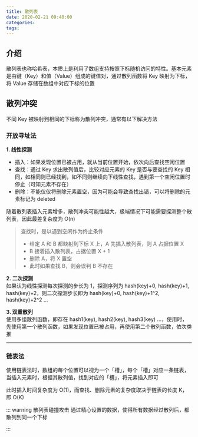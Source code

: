 ```yaml
---
title: 散列表
date: 2020-02-21 09:40:00
categories: 
tags:
---
```

## 介绍
散列表也称哈希表，本质上是利用了数组支持按照下标随机访问的特性。基本元素是由键（Key）和值（Value）组成的键值对，通过散列函数将 Key 映射为下标，将 Value 存储在数组中对应下标的位置

## 散列冲突
不同 Key 被映射到相同的下标称为散列冲突，通常有以下解决方法

### 开放寻址法
**1. 线性探测**  
- 插入：如果发现位置已被占用，就从当前位置开始，依次向后查找空闲位置
- 查找：通过 Key 求出散列值后，比较对应元素的 Key 是否与要查找的 Key 相同，如相同则已经找到，如不同则继续向下线性查找，遇到第一个空闲位置时停止（可知元素不存在）
- 删除：不能仅仅将删除元素置空，因为可能会导致查找出错，可以将删除的元素标记为 deleted

随着散列表插入元素增多，散列冲突可能性越大，极端情况下可能需要探测整个散列表，因此最差复杂度为 O(n)

> 查找时，是以遇到空闲作为终止条件  
> - 给定 A 和 B 都映射到下标 X 上，A 先插入散列表，则 A 占据位置 X
> - B 接着插入散列表，占据位置 X + 1
> - 删除 A，将 X 置空
> - 此时如果查找 B，则会误判 B 不存在

**2. 二次探测**  
如果认为线性探测每次探测的步长为 1，探测序列为 hash(key)+0, hash(key)+1, hash(key)+2，则二次探测步长即为 hash(key)+0, hash(key)+1^2, hash(key)+2^2 ...

**3. 双重散列**  
使用多组散列函数，即存在 hash1(key), hash2(key), hash3(key) ...，使用时，先使用第一个散列函数，如果发现位置已被占用，再使用第二个散列函数，依次类推

---
### 链表法
使用链表法时，数组的每个位置可以视为一个「槽」，每个「槽」对应一条链表，当插入元素时，根据其散列值，找到对应的「槽」，将元素插入即可

此时插入时间复杂度为 O(1)，而查找、删除元素的复杂度取决于链表的长度 K，即 O(K)

::: warning 散列表碰撞攻击
通过精心设置的数据，使得所有数据经过散列后，都散列到同一个下标


:::
